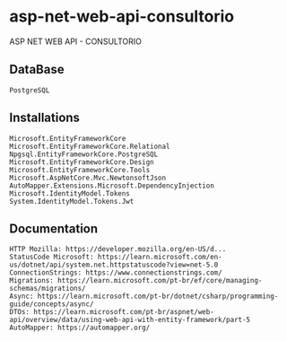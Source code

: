 # asp-net-web-api-consultorio
ASP NET WEB API - CONSULTORIO

## DataBase
	PostgreSQL

## Installations
	Microsoft.EntityFrameworkCore
	Microsoft.EntityFrameworkCore.Relational
	Npgsql.EntityFrameworkCore.PostgreSQL
	Microsoft.EntityFrameworkCore.Design
	Microsoft.EntityFrameworkCore.Tools
	Microsoft.AspNetCore.Mvc.NewtonsoftJson
	AutoMapper.Extensions.Microsoft.DependencyInjection	
	Microsoft.IdentityModel.Tokens
	System.IdentityModel.Tokens.Jwt

## Documentation
	HTTP Mozilla: https://developer.mozilla.org/en-US/d...
	StatusCode Microsoft: https://learn.microsoft.com/en-us/dotnet/api/system.net.httpstatuscode?view=net-5.0
	ConnectionStrings: https://www.connectionstrings.com/
	Migrations: https://learn.microsoft.com/pt-br/ef/core/managing-schemas/migrations/
	Async: https://learn.microsoft.com/pt-br/dotnet/csharp/programming-guide/concepts/async/
	DTOs: https://learn.microsoft.com/pt-br/aspnet/web-api/overview/data/using-web-api-with-entity-framework/part-5 
	AutoMapper: https://automapper.org/
	